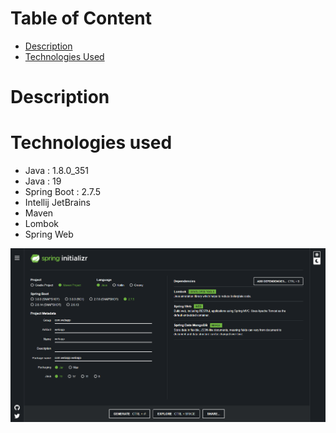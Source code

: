 # Table of Content

- [Description](#description)
- [Technologies Used](#technologies-used)

# Description

# Technologies used

- Java : 1.8.0_351
- Java : 19
- Spring Boot : 2.7.5
- Intellij JetBrains
- Maven
- Lombok
- Spring Web

![spring_initializr](media/spring_initializr.png)

